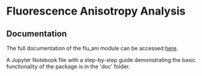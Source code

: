 # Fluorescence Anisotropy Analysis


## Documentation
The full documentation of the flu_ani module can be accessed [here](https://mariuszlas.github.io/Fluorescence-Anisotropy-Analysis/).

A Jupyter Notebook file with a step-by-step guide demonstrating the basic functionality of the package is in the 'doc' folder.
